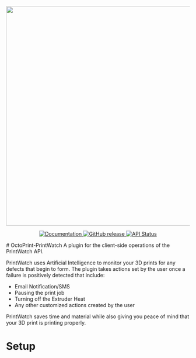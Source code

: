<p align="center">
    <br>
    <img src="https://printpal.io/wp-content/uploads/2021/11/printwatch_background_blue-cropped_maxpng.png" width="600"/>
    <br>
<p>
<p align="center">
    <a href="https://printpal.io/">
        <img alt="Documentation" src="https://img.shields.io/badge/website-online-brightgreen">
    </a>
    <a href="https://github.com/printpal-io/OctoPrint-PrintWatch/releases">
        <img alt="GitHub release" src="https://img.shields.io/badge/release-1.0.0-blue">
    </a>
    <a href="https://printpal.pythonanywhere.com/api/status">
        <img alt="API Status" src="https://img.shields.io/badge/API%20status-paused-yellow">
    </a>
</p>
# OctoPrint-PrintWatch
A plugin for the client-side operations of the PrintWatch API.

PrintWatch uses Artificial Intelligence to monitor your 3D prints for any defects that begin to form. The plugin takes actions set by the user once a failure is positively detected that include:
- Email Notification/SMS
- Pausing the print job
- Turning off the Extruder Heat
- Any other customized actions created by the user

PrintWatch saves time and material while also giving you peace of mind that your 3D print is printing properly.

# Setup

